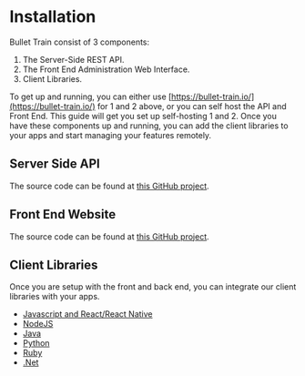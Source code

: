# Installation

Bullet Train consist of 3 components:

1. The Server-Side REST API.
2. The Front End Administration Web Interface.
3. Client Libraries.

To get up and running, you can either use [https://bullet-train.io/](https://bullet-train.io/) for 1 and 2 above, or you can self host the API and Front End. This guide will get you set up self-hosting 1 and 2. Once you have these components up and running, you can add the client libraries to your apps and start managing your features remotely. 

## Server Side API

The source code can be found at [this GitHub project](https://github.com/SolidStateGroup/Bullet-Train-API). 

## Front End Website

The source code can be found at [this GitHub project](https://github.com/SolidStateGroup/Bullet-Train-Frontend). 

## Client Libraries

Once you are setup with the front and back end, you can integrate our client libraries with your apps. 

* [Javascript and React/React Native](/clients/javascript.md) 
* [NodeJS](/clients/node.md) 
* [Java](/clients/java.md) 
* [Python](/clients/python.md) 
* [Ruby](/clients/ruby.md) 
* [.Net](/clients/dotnet.md) 
